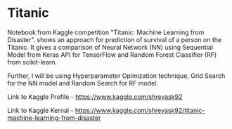 # Titanic
Notebook from Kaggle competition "Titanic: Machine Learning from Disaster". shows an approach for prediction of survival of a person on the Titanic. It gives a comparison of Neural Network (NN) using Sequential Model from Keras API for TensorFlow and Random Forest Classifier (RF) from scikit-learn.

Further, I will be using Hyperparameter Opimization technique, Grid Search for the NN model and Random Search for RF model.

Link to Kaggle Profile - https://www.kaggle.com/shreyask92

Link to Kaggle Kernal - https://www.kaggle.com/shreyask92/titanic-machine-learning-from-disaster
